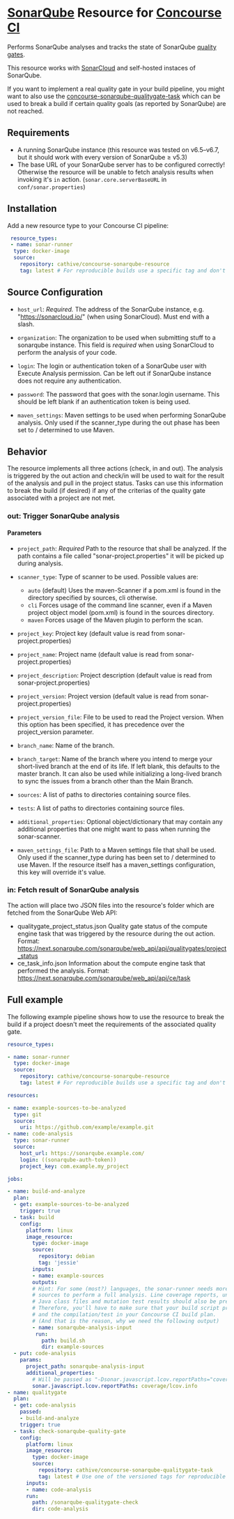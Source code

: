 # [SonarQube](https://sonarqube.org/) Resource for [Concourse CI](https://concourse.ci/)

Performs SonarQube analyses and tracks the state of SonarQube [quality gates](https://docs.sonarqube.org/display/SONAR/Quality+Gates).

This resource works with [SonarCloud](https://sonarcloud.io/) and self-hosted instaces of SonarQube.

If you want to implement a real quality gate in your build pipeline, you might want to also use the [concourse-sonarqube-qualitygate-task](https://github.com/cathive/concourse-sonarqube-qualitygate-task) which can be used to break a build if certain quality goals (as reported by SonarQube) are not reached.

## Requirements

* A running SonarQube instance (this resource was tested on v6.5–v6.7, but it should
  work with every version of SonarQube ≥ v5.3)
* The base URL of your SonarQube server has to be configured correctly! Otherwise
  the resource will be unable to fetch analysis results when invoking it's `in`
  action. (`sonar.core.serverBaseURL` in `conf/sonar.properties`)

## Installation

Add a new resource type to your Concourse CI pipeline:

```yaml
 resource_types:
 - name: sonar-runner
  type: docker-image
  source:
    repository: cathive/concourse-sonarqube-resource
    tag: latest # For reproducible builds use a specific tag and don't rely on "latest".
```

## Source Configuration

* `host_url`: *Required.* The address of the SonarQube instance,
  e.g. "https://sonarcloud.io/" (when using SonarCloud). Must end with a slash.

* `organization`: The organization to be used when submitting stuff to a sonarqube
  instance. This field is *required* when using SonarCloud to perform the analysis
  of your code.

* `login`: The login or authentication token of a SonarQube user with Execute Analysis
  permission. Can be left out if SonarQube instance does not require any authentication.

* `password`: The password that goes with the sonar.login username. This should be left blank if an
  authentication token is being used.

* `maven_settings`: Maven settings to be used when performing SonarQube analysis.
  Only used if the scanner_type during the out phase has been set to / determined to use
  Maven.

## Behavior

The resource implements all three actions (check, in and out).
The analysis is triggered by the out action and check/in will be used to wait for
the result of the analysis and pull in the project status. Tasks can use this
information to break the build (if desired) if any of the criterias of the
quality gate associated with a project are not met.

### out: Trigger SonarQube analysis

#### Parameters

* `project_path`: *Required* Path to the resource that shall be analyzed.
  If the path contains a file called "sonar-project.properties" it will be picked
  up during analysis.

* `scanner_type`: Type of scanner to be used. Possible values are:
  * `auto` (default) Uses the maven-Scanner if a pom.xml is found in the directory
    specified by sources, cli otherwise.
  * `cli` Forces usage of the command line scanner, even if a Maven project object
    model (pom.xml) is found in the sources directory.
  * `maven` Forces usage of the Maven plugin to perform the scan.

* `project_key`: Project key (default value is read from sonar-project.properties)

* `project_name`: Project name (default value is read from sonar-project.properties)

* `project_description`: Project description (default value is read from sonar-project.properties)

* `project_version`: Project version (default value is read from sonar-project.properties)

* `project_version_file`: File to be used to read the Project version.
  When this option has been specified, it has precedence over the project_version parameter.

* `branch_name`: Name of the branch.

* `branch_target`: Name of the branch where you intend to merge your short-lived branch at the end of its life.
  If left blank, this defaults to the master branch. It can also be used while initializing a long-lived
  branch to sync the issues from a branch other than the Main Branch.

* `sources`: A list of paths to directories containing source files.

* `tests`: A list of paths to directories containing source files.

* `additional_properties`: Optional object/dictionary that may contain any additional properties
  that one might want to pass when running the sonar-scanner.

* `maven_settings_file`: Path to a Maven settings file that shall be used.
  Only used if the scanner_type during has been set to / determined to use Maven.
  If the resource itself has a maven_settings configuration, this key will override
  it's value.

### in: Fetch result of SonarQube analysis

The action will place two JSON files into the resource's folder which are fetched from
the SonarQube Web API:

* qualitygate_project_status.json
  Quality gate status of the compute engine task that was triggered by the resource
  during the out action.
  Format: https://next.sonarqube.com/sonarqube/web_api/api/qualitygates/project_status
* ce_task_info.json
  Information about the compute engine task that performed the analysis.
  Format: https://next.sonarqube.com/sonarqube/web_api/api/ce/task

## Full example

The following example pipeline shows how to use the resource to break the build if
a project doesn't meet the requirements of the associated quality gate.

```yaml
resource_types:

- name: sonar-runner
  type: docker-image
  source:
    repository: cathive/concourse-sonarqube-resource
    tag: latest # For reproducible builds use a specific tag and don't rely on "latest".

resources:

- name: example-sources-to-be-analyzed
  type: git
  source:
    uri: https://github.com/example/example.git
- name: code-analysis
  type: sonar-runner
  source:
    host_url: https://sonarqube.example.com/
    login: ((sonarqube-auth-token))
    project_key: com.example.my_project

jobs:

- name: build-and-analyze
  plan:
  - get: example-sources-to-be-analyzed
    trigger: true
  - task: build
    config:
      platform: linux
      image_resource:
        type: docker-image
        source:
          repository: debian
          tag: 'jessie'
        inputs:
        - name: example-sources
        outputs:
        # Hint: For some (most?) languages, the sonar-runner needs more than just the
        # sources to perform a full analysis. Line coverage reports, unit test reports,
        # Java class files and mutation test results should also be present.
        # Therefore, you'll have to make sure that your build script provides the sources
        # and the compilation/test in your Concourse CI build plan.
        # (And that is the reason, why we need the following output)
        - name: sonarqube-analysis-input
         run:
           path: build.sh
           dir: example-sources
  - put: code-analysis
    params:
      project_path: sonarqube-analysis-input
      additional_properties:
        # Will be passed as "-Dsonar.javascript.lcov.reportPaths="coverage/lcov.info" to the scanner.
        sonar.javascript.lcov.reportPaths: coverage/lcov.info
- name: qualitygate
  plan:
  - get: code-analysis
    passed:
    - build-and-analyze
    trigger: true
  - task: check-sonarqube-quality-gate
    config:
      platform: linux
      image_resource:
        type: docker-image
        source:
          repository: cathive/concourse-sonarqube-qualitygate-task
          tag: latest # Use one of the versioned tags for reproducible builds!
      inputs:
      - name: code-analysis
      run:
        path: /sonarqube-qualitygate-check
        dir: code-analysis
```
